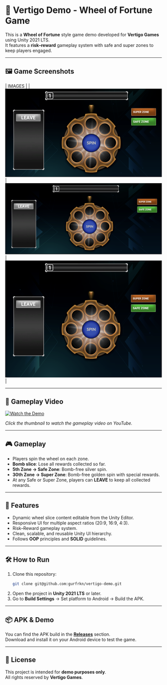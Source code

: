 # 🎯 Vertigo Demo - Wheel of Fortune Game

This is a **Wheel of Fortune** style game demo developed for **Vertigo Games** using Unity 2021 LTS.  
It features a **risk–reward** gameplay system with safe and super zones to keep players engaged.

---

## 🖼️ Game Screenshots

| IMAGES |
| ![Start Screen](images/169.png) | ![Spin Screen](images/209.png) | ![Screen](images/43.png) |

---

## 🎥 Gameplay Video

[![Watch the Demo](images/video-thumb.jpg)](https://youtu.be/YOUR_VIDEO_ID)

*Click the thumbnail to watch the gameplay video on YouTube.*

---

## 🎮 Gameplay

- Players spin the wheel on each zone.
- **Bomb slice**: Lose all rewards collected so far.
- **5th Zone → Safe Zone**: Bomb-free silver spin.
- **30th Zone → Super Zone**: Bomb-free golden spin with special rewards.
- At any Safe or Super Zone, players can **LEAVE** to keep all collected rewards.

---

## 🚀 Features

- Dynamic wheel slice content editable from the Unity Editor.
- Responsive UI for multiple aspect ratios (20:9, 16:9, 4:3).
- Risk–Reward gameplay system.
- Clean, scalable, and reusable Unity UI hierarchy.
- Follows **OOP** principles and **SOLID** guidelines.

---

## 🛠️ How to Run

1. Clone this repository:
    ```bash
    git clone git@github.com:gurfrkn/vertigo-demo.git
    ```
2. Open the project in **Unity 2021 LTS** or later.
3. Go to **Build Settings** → Set platform to Android → Build the APK.

---

## 📦 APK & Demo

You can find the APK build in the [**Releases**](../../releases) section.  
Download and install it on your Android device to test the game.

---

## 📄 License

This project is intended for **demo purposes only**.  
All rights reserved by **Vertigo Games**.
